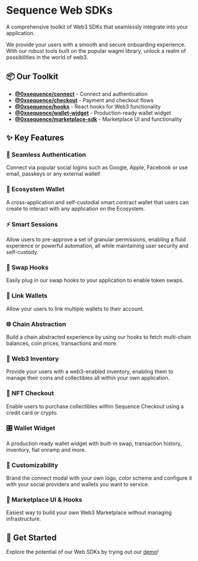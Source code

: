# Sequence Web SDKs

A comprehensive toolkit of Web3 SDKs that seamlessly integrate into your application.

We provide your users with a smooth and secure onboarding experience. With our robust tools built on the popular wagmi library, unlock a realm of possibilities in the world of web3.

## 📦 Our Toolkit

- **[@0xsequence/connect](https://www.npmjs.com/package/@0xsequence/connect/v/0.0.0-20250924112110)** - Connect and authentication
- **[@0xsequence/checkout](https://www.npmjs.com/package/@0xsequence/checkout/v/0.0.0-20250924112110)** - Payment and checkout flows
- **[@0xsequence/hooks](https://www.npmjs.com/package/@0xsequence/hooks/v/0.0.0-20250924112110)** - React hooks for Web3 functionality
- **[@0xsequence/wallet-widget](https://www.npmjs.com/package/@0xsequence/wallet-widget/v/0.0.0-20250924112110)** - Production-ready wallet widget
- **[@0xsequence/marketplace-sdk](https://www.npmjs.com/package/@0xsequence/marketplace-sdk)** - Marketplace UI and functionality

## ✨ Key Features

### 🔐 Seamless Authentication
Connect via popular social logins such as Google, Apple, Facebook or use email, passkeys or any external wallet!

### 🏦 Ecosystem Wallet
A cross-application and self-custodial smart contract wallet that users can create to interact with any application on the Ecosystem.

### ⚡ Smart Sessions
Allow users to pre-approve a set of granular permissions, enabling a fluid experience or powerful automation, all while maintaining user security and self-custody.

### 🔄 Swap Hooks
Easily plug in our swap hooks to your application to enable token swaps.

### 🔗 Link Wallets
Allow your users to link multiple wallets to their account.

### 🌐 Chain Abstraction
Build a chain abstracted experience by using our hooks to fetch multi-chain balances, coin prices, transactions and more.

### 💼 Web3 Inventory
Provide your users with a web3-enabled inventory, enabling them to manage their coins and collectibles all within your own application.

### 🎨 NFT Checkout
Enable users to purchase collectibles within Sequence Checkout using a credit card or crypto.

### 🎛️ Wallet Widget
A production ready wallet widget with built-in swap, transaction history, inventory, fiat onramp and more.

### 🎨 Customizability
Brand the connect modal with your own logo, color scheme and configure it with your social providers and wallets you want to service.

### 🛒 Marketplace UI & Hooks
Easiest way to build your own Web3 Marketplace without managing infrastructure.

## 🚀 Get Started

Explore the potential of our Web SDKs by trying out our [demo](https://web-sdk.sequence-demos.xyz/)!